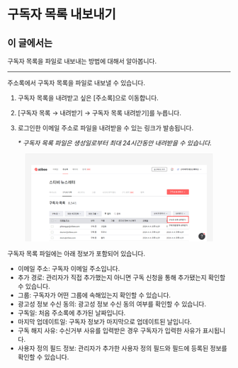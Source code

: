 # 구독자 목록 내보내기

## 이 글에서는

구독자 목록을 파일로 내보내는 방법에 대해서 알아봅니다.

***

주소록에서 구독자 목록을 파일로 내보낼 수 있습니다.&#x20;

1. 구독자 목록을 내려받고 싶은 \[주소록]으로 이동합니다.
2. \[구독자 목록 → 내려받기 → 구독자 목록 내려받기]를 누릅니다.
3.  로그인한 이메일 주소로 파일을 내려받을 수 있는 링크가 발송됩니다.

    _\* 구독자 목록 파일은 생성일로부터 최대 24시간동안 내려받을 수 있습니다._

<figure><img src="../../.gitbook/assets/구독자 목록 내보내기.png" alt=""><figcaption></figcaption></figure>

구독자 목록 파일에는 아래 정보가 포함되어 있습니다.

* 이메일 주소: 구독자 이메일 주소입니다.
* 추가 경로: 관리자가 직접 추가했는지 아니면 구독 신청을 통해 추가됐는지 확인할 수 있습니다.
* 그룹: 구독자가 어떤 그룹에 속해있는지 확인할 수 있습니다.
* 광고성 정보 수신 동의: 광고성 정보 수신 동의 여부를 확인할 수 있습니다.
* 구독일: 처음 주소록에 추가된 날짜입니다.
* 마지막 업데이트일: 구독자 정보가 마지막으로 업데이트된 날입니다.
* 구독 해지 사유: 수신거부 사유를 입력받은 경우 구독자가 입력한 사유가 표시됩니다.
* 사용자 정의 필드 정보: 관리자가 추가한 사용자 정의 필드와 필드에 등록된 정보를 확인할 수 있습니다.
